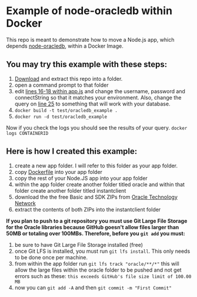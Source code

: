 # Example of node-oracledb within Docker

This repo is meant to demonstrate how to move a Node.js app, which depends [node-oracledb](https://github.com/oracle/node-oracledb), within a Docker Image.

## You may try this example with these steps:

1. [Download](https://github.com/bchr02/oracledb_example/archive/master.zip) and extract this repo into a folder.
2. open a command prompt to that folder
3. edit [lines 16-18 within app.js](https://github.com/bchr02/oracledb_example/blob/master/app.js#L16-L18) and change the username, password and connectString so that it matches your environment. Also, change the query on [line 25](https://github.com/bchr02/oracledb_example/blob/master/app.js#L25) to something that will work with your database.
3. ```docker build -t test/oracledb_example .```
4. ```docker run -d test/oracledb_example```

Now if you check the logs you should see the results of your query. ```docker logs CONTAINERID```

## Here is how I created this example:

1. create a new app folder. I will refer to this folder as your app folder.
2. copy [Dockerfile](https://github.com/bchr02/oracledb_example/blob/master/Dockerfile) into your app folder
3. copy the rest of your Node.JS app into your app folder
4. within the app folder create another folder titled oracle and within that folder create another folder titled instantclient
5. download the the free Basic and SDK ZIPs from [Oracle Technology Network](http://www.oracle.com/technetwork/topics/linuxx86-64soft-092277.html)
6. extract the contents of both ZIPs into the instantclient folder

**If you plan to push to a git repository you must use Git Large File Storage for the Oracle libraries because GitHub goesn't allow files larger than 50MB or totaling over 100MBs. Therefore, before you ```git add``` you must:**

1. be sure to have Git Large File Storage installed (free)
2. once Git LFS is installed, you must run ```git lfs install```. This only needs to be done once per machine.
3. from within the app folder run ```git lfs track "oracle/**/*"``` this will allow the large files within the oracle folder to be pushed and not get errors such as these:
```this exceeds GitHub's file size limit of 100.00 MB```
4. now you can ```git add -A``` and then ```git commit -m "First Commit"```
